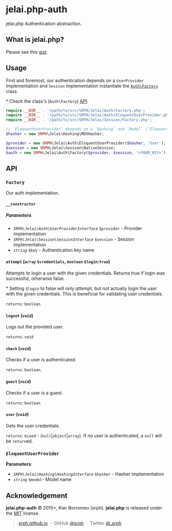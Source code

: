# jelai.php-auth

jelai.php Authentication abstraction.

## What is jelai.php?

Please see this [gist](https://gist.github.com/srph/2e2d51d46dadfdbc38e3).

## Usage

First and foremost, our authentication depends on a ```UserProvider``` implementation and ```Session``` implementation instantiate the [```Auth\Factory```](#factory) class.

\* Check the class's (```Auth\Factory```) [API](#factory).

```php
require __DIR__ . '/path/to/src/SRPH/Jelai/Auth/Factory.php';
require __DIR__ . '/path/to/src/SRPH/Jelai/Auth/EloquentUserProvider.php'; // This package provides a built-in `UserProvider` for `Eloquent`
require __DIR__ . '/path/to/src/SRPH/Jelai/Session/Factory.php';

// `EloquentUserProvider` depends on a `Hashing` and `Model` (`Eloquent`) implementation.
$hasher = new SRPH\Jelai\Hashing\MD5Hasher;

$provider = new SRPH\Jelai\Auth\EloquentUserProvider($hasher, 'User');
$session = new SRPH\Jelai\Session\NativeSession;
$auth = new SRPH\Jelai\Auth\Factory($provider, $session, '<YOUR_KEY>');
```

## API

### ```Factory```

Our auth implementation.

#### ```__constructor```

##### Parameters

- *```SRPH\Jelai\Auth\UserProviderInterface```* ```$provider``` - Provider implementation
- *```SRPH\Jelai\Session\SessionInterface```* ```$session``` - Session implementation
- *```string```* ```$key``` - Authentication key name

#### ```attempt``` (*```array```* ```$credentials```, *```boolean```* ```$login```:```true```)

Attempts to login a user with the given credentials. Returns true if login was successful, otherwise false.

\* Setting ```$login``` to false will only *attempt*, but not actually login the user with the given credentials. This is beneficial for validating user credentials.

`returns`: `boolean`

#### ```logout``` (*```void```*)

Logs out the provided user.

`returns`: `void`

#### ```check``` (*```void```*)

Checks if a user is authenticated.

`returns`: `boolean`.

#### ```guest``` (*```void```*)

Checks if a user is a guest.

`returns`: `boolean`

#### ```user``` (*```void```*)

Gets the user credentials.

`returns`: `mixed` - (`null`|`object`|`array`). If no user is authenticated, a `null` will be `return`ed.

### ```EloquentUserProvider```

**Parameters**:

- *```SRPH\Jelai\Hashing\HashingInterface```* ```$hasher``` - Hasher implementation
- *```string```* ```$model```- Model name

## Acknowledgement

**jelai.php-auth** © 2015+, Kier Borromeo (srph). **jelai.php** is released under the [MIT](mit-license.org) license.

> [srph.github.io](http://srph.github.io) &nbsp;&middot;&nbsp;
> GitHub [@srph](https://github.com/srph) &nbsp;&middot;&nbsp;
> Twitter [@_srph](https://twitter.com/_srph)
